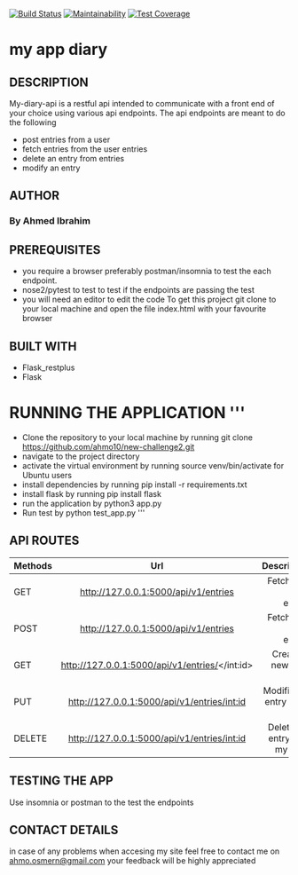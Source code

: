 [![Build Status](https://travis-ci.org/ahmo10/new-challenge2.svg?branch=dev)](https://travis-ci.org/ahmo10/new-challenge2) [![Maintainability](https://api.codeclimate.com/v1/badges/a99a88d28ad37a79dbf6/maintainability)](https://codeclimate.com/github/codeclimate/codeclimate/maintainability) [![Test Coverage](https://api.codeclimate.com/v1/badges/a99a88d28ad37a79dbf6/test_coverage)](https://codeclimate.com/github/codeclimate/codeclimate/test_coverage)
# my app diary

## DESCRIPTION
My-diary-api is a restful api intended to communicate with a front end of your choice using various api endpoints. The api endpoints are meant to do the following

- post entries from a user
- fetch entries from the user entries
- delete an entry from entries
- modify an entry

## AUTHOR
### By Ahmed Ibrahim
## PREREQUISITES
- you require a browser preferably postman/insomnia to test the each endpoint.
- nose2/pytest to test to test if the endpoints are passing the test
- you will need an editor to edit the code
To get this project git clone to your local machine and open the file index.html with your favourite browser
## BUILT WITH
- Flask_restplus
- Flask

# RUNNING THE APPLICATION '''
- Clone the repository to your local machine by running  git clone https://github.com/ahmo10/new-challenge2.git 
- navigate to the project directory
- activate the virtual environment by running source venv/bin/activate for Ubuntu users
- install dependencies by running pip install -r requirements.txt
- install flask by running pip install flask
- run the application by python3 app.py 
- Run test by python test_app.py '''

## API ROUTES


| Methods        | Url          | Description |
| ------------- |:-------------:| -----:|
| GET     |http://127.0.0.1:5000/api/v1/entries   |  Fetches all diary entries |          
| POST    |http://127.0.0.1:5000/api/v1/entries |  Fetches all diary entries    |
| GET    |http://127.0.0.1:5000/api/v1/entries/</int:id>   |  Creates a new diary entry       |
| PUT     | http://127.0.0.1:5000/api/v1/entries/<int:id>  |   Modifies an entry in the diary       |
| DELETE  | http://127.0.0.1:5000/api/v1/entries/<int:id>  |   Deletes an entry from my Diary |


## TESTING THE APP
Use insomnia or postman to the test the endpoints 

## CONTACT DETAILS
in case of any problems when accesing my site feel free to contact me on ahmo.osmern@gmail.com your feedback will be highly appreciated


